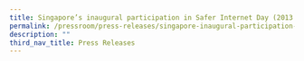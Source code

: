 ```yaml
---
title: Singapore’s inaugural participation in Safer Internet Day (2013 Factsheet)
permalink: /pressroom/press-releases/singapore-inaugural-participation-in-safer-internet-day-2013-factsheet/
description: ""
third_nav_title: Press Releases
---
```

